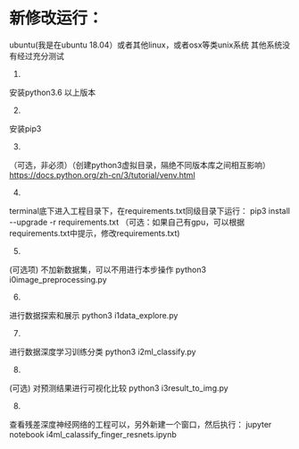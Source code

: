 # 新修改运行：

ubuntu(我是在ubuntu 18.04）或者其他linux，或者osx等类unix系统
其他系统没有经过充分测试

1.
安装python3.6 以上版本

2. 
安装pip3 

3.
（可选，非必须）（创建python3虚拟目录，隔绝不同版本库之间相互影响）
https://docs.python.org/zh-cn/3/tutorial/venv.html


4.
terminal底下进入工程目录下，在requirements.txt同级目录下运行：
pip3 install --upgrade -r requirements.txt
（可选：如果自己有gpu，可以根据requirements.txt中提示，修改requirements.txt)

5.
(可选项) 不加新数据集，可以不用进行本步操作
python3 i0image_preprocessing.py

6.
进行数据探索和展示
python3 i1data_explore.py

7.
进行数据深度学习训练分类
python3 i2ml_classify.py

8.
(可选)
对预测结果进行可视化比较
python3 i3result_to_img.py

8.
查看残差深度神经网络的工程可以，另外新建一个窗口，然后执行：
jupyter notebook i4ml_calassify_finger_resnets.ipynb
